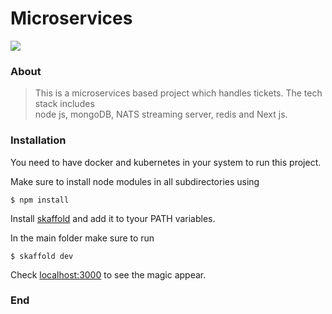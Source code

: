 

# Microservices

![](https://www.nginx.com/wp-content/uploads/2015/11/Microservices-Cubes-300x300-PMS355.png)


### About

> This is a microservices based project which handles tickets. The tech stack includes  
node js, mongoDB, NATS streaming server, redis and Next js.  


### Installation
You need to have docker and kubernetes in your system to run this project.

Make sure to install node modules in all subdirectories using

`$ npm install`

Install [skaffold](https://skaffold.dev) and add it to tyour PATH variables.

In the main folder make sure to run  

`$ skaffold dev`

Check [localhost:3000](http://localhost:3000) to see the magic appear.

### End
